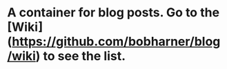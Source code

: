 A container for blog posts. Go to the [Wiki] (https://github.com/bobharner/blog/wiki) to see the list.
====

